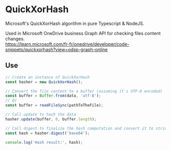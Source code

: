 # QuickXorHash
Microsoft's QuickXorHash algorithm in pure Typescript & NodeJS.

Used in Microsoft OneDrive business Graph API for checking files content changes.\
https://learn.microsoft.com/fr-fr/onedrive/developer/code-snippets/quickxorhash?view=odsp-graph-online

## Use
```ts
// Create an instance of QuickXorHash
const hasher = new QuickXorHash();

// Convert the file content to a buffer (assuming it's UTF-8 encoded)
const buffer = Buffer.from(data, 'utf-8');
// Or
const buffer = readFileSync(pathToTheFile);

// Call update to hash the data
hasher.update(buffer, 0, buffer.length);

// Call digest to finalize the hash computation and convert it to string (use a BufferEncoding parameter as .toString() method)
const hash = hasher.digest('base64');

console.log('Hash result:', hash);
```
